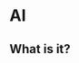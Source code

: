 <html>
  <head>
    <link rel="stylesheet" type="text/css" href="file.css">
  </head>
  <body>
    <h1 class="BIGASSTITLE">AI</h1>
    <h2>What is it?</h2>
    <p></p>
  </body>
</html>
